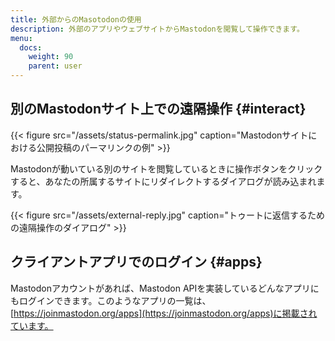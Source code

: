 ```yaml
---
title: 外部からのMasotodonの使用
description: 外部のアプリやウェブサイトからMastodonを閲覧して操作できます。
menu:
  docs:
    weight: 90
    parent: user
---
```


## 別のMastodonサイト上での遠隔操作 {#interact}

{{< figure src="/assets/status-permalink.jpg" caption="Mastodonサイトにおける公開投稿のパーマリンクの例" >}}

Mastodonが動いている別のサイトを閲覧しているときに操作ボタンをクリックすると、あなたの所属するサイトにリダイレクトするダイアログが読み込まれます。

{{< figure src="/assets/external-reply.jpg" caption="トゥートに返信するための遠隔操作のダイアログ" >}}

## クライアントアプリでのログイン {#apps}

Mastodonアカウントがあれば、Mastodon APIを実装しているどんなアプリにもログインできます。このようなアプリの一覧は、[https://joinmastodon.org/apps](https://joinmastodon.org/apps)に掲載されています。

